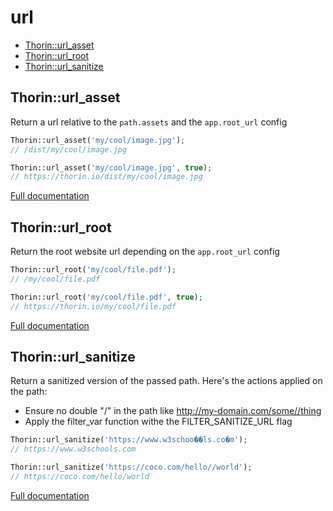 # url

- [Thorin::url_asset](#Thorin_url_asset)
- [Thorin::url_root](#Thorin_url_root)
- [Thorin::url_sanitize](#Thorin_url_sanitize)
<a name="Thorin_url_asset"></a>
## Thorin::url_asset
Return a url relative to the `path.assets` and the `app.root_url` config

```php
Thorin::url_asset('my/cool/image.jpg');
// /dist/my/cool/image.jpg

Thorin::url_asset('my/cool/image.jpg', true);
// https://thorin.io/dist/my/cool/image.jpg
```

[Full documentation](/doc/src/functions/url/url_asset.md)

<a name="Thorin_url_root"></a>
## Thorin::url_root
Return the root website url depending on the `app.root_url` config

```php
Thorin::url_root('my/cool/file.pdf');
// /my/cool/file.pdf

Thorin::url_root('my/cool/file.pdf', true);
// https://thorin.io/my/cool/file.pdf
```

[Full documentation](/doc/src/functions/url/url_root.md)

<a name="Thorin_url_sanitize"></a>
## Thorin::url_sanitize
Return a sanitized version of the passed path. Here's the actions applied on the path:
- Ensure no double "/" in the path like http://my-domain.com/some//thing
- Apply the filter_var function withe the FILTER_SANITIZE_URL flag
```php
Thorin::url_sanitize('https://www.w3schoo��ls.co�m');
// https://www.w3schools.com

Thorin::url_sanitize('https://coco.com/hello//world');
// https://coco.com/hello/world
```

[Full documentation](/doc/src/functions/url/url_sanitize.md)
